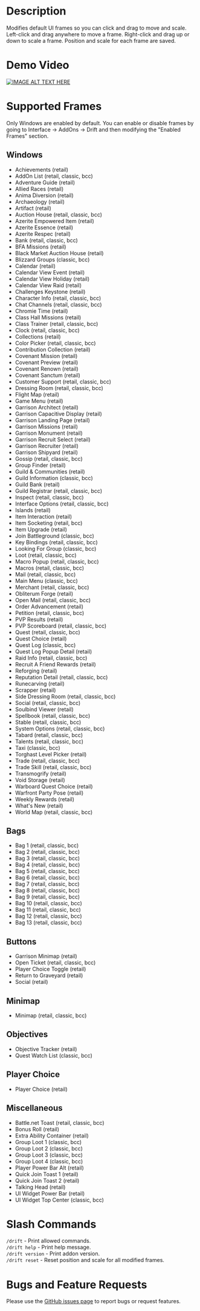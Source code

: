 # Description
Modifies default UI frames so you can click and drag to move and scale. Left-click and drag anywhere to move a frame. Right-click and drag up or down to scale a frame. Position and scale for each frame are saved.

# Demo Video
[![IMAGE ALT TEXT HERE](http://img.youtube.com/vi/R8d-QYxyN7Y/maxresdefault.jpg)](https://youtu.be/R8d-QYxyN7Y)

# Supported Frames
Only Windows are enabled by default. You can enable or disable frames by going to Interface -> AddOns -> Drift and then modifying the "Enabled Frames" section.

## Windows
- Achievements (retail)
- AddOn List (retail, classic, bcc)
- Adventure Guide (retail)
- Allied Races (retail)
- Anima Diversion (retail)
- Archaeology (retail)
- Artifact (retail)
- Auction House (retail, classic, bcc)
- Azerite Empowered Item (retail)
- Azerite Essence (retail)
- Azerite Respec (retail)
- Bank (retail, classic, bcc)
- BFA Missions (retail)
- Black Market Auction House (retail)
- Blizzard Groups (classic, bcc)
- Calendar (retail)
- Calendar View Event (retail)
- Calendar View Holiday (retail)
- Calendar View Raid (retail)
- Challenges Keystone (retail)
- Character Info (retail, classic, bcc)
- Chat Channels (retail, classic, bcc)
- Chromie Time (retail)
- Class Hall Missions (retail)
- Class Trainer (retail, classic, bcc)
- Clock (retail, classic, bcc)
- Collections (retail)
- Color Picker (retail, classic, bcc)
- Contribution Collection (retail)
- Covenant Mission (retail)
- Covenant Preview (retail)
- Covenant Renown (retail)
- Covenant Sanctum (retail)
- Customer Support (retail, classic, bcc)
- Dressing Room (retail, classic, bcc)
- Flight Map (retail)
- Game Menu (retail)
- Garrison Architect (retail)
- Garrison Capacitive Display (retail)
- Garrison Landing Page (retail)
- Garrison Missions (retail)
- Garrison Monument (retail)
- Garrison Recruit Select (retail)
- Garrison Recruiter (retail)
- Garrison Shipyard (retail)
- Gossip (retail, classic, bcc)
- Group Finder (retail)
- Guild & Communities (retail)
- Guild Information (classic, bcc)
- Guild Bank (retail)
- Guild Registrar (retail, classic, bcc)
- Inspect (retail, classic, bcc)
- Interface Options (retail, classic, bcc)
- Islands (retail)
- Item Interaction (retail)
- Item Socketing (retail, bcc)
- Item Upgrade (retail)
- Join Battleground (classic, bcc)
- Key Bindings (retail, classic, bcc)
- Looking For Group (classic, bcc)
- Loot (retail, classic, bcc)
- Macro Popup (retail, classic, bcc)
- Macros (retail, classic, bcc)
- Mail (retail, classic, bcc)
- Main Menu (classic, bcc)
- Merchant (retail, classic, bcc)
- Obliterum Forge (retail)
- Open Mail (retail, classic, bcc)
- Order Advancement (retail)
- Petition (retail, classic, bcc)
- PVP Results (retail)
- PVP Scoreboard (retail, classic, bcc)
- Quest (retail, classic, bcc)
- Quest Choice (retail)
- Quest Log (classic, bcc)
- Quest Log Popup Detail (retail)
- Raid Info (retail, classic, bcc)
- Recruit A Friend Rewards (retail)
- Reforging (retail)
- Reputation Detail (retail, classic, bcc)
- Runecarving (retail)
- Scrapper (retail)
- Side Dressing Room (retail, classic, bcc)
- Social (retail, classic, bcc)
- Soulbind Viewer (retail)
- Spellbook (retail, classic, bcc)
- Stable (retail, classic, bcc)
- System Options (retail, classic, bcc)
- Tabard (retail, classic, bcc)
- Talents (retail, classic, bcc)
- Taxi (classic, bcc)
- Torghast Level Picker (retail)
- Trade (retail, classic, bcc)
- Trade Skill (retail, classic, bcc)
- Transmogrify (retail)
- Void Storage (retail)
- Warboard Quest Choice (retail)
- Warfront Party Pose (retail)
- Weekly Rewards (retail)
- What's New (retail)
- World Map (retail, classic, bcc)

## Bags
- Bag 1 (retail, classic, bcc)
- Bag 2 (retail, classic, bcc)
- Bag 3 (retail, classic, bcc)
- Bag 4 (retail, classic, bcc)
- Bag 5 (retail, classic, bcc)
- Bag 6 (retail, classic, bcc)
- Bag 7 (retail, classic, bcc)
- Bag 8 (retail, classic, bcc)
- Bag 9 (retail, classic, bcc)
- Bag 10 (retail, classic, bcc)
- Bag 11 (retail, classic, bcc)
- Bag 12 (retail, classic, bcc)
- Bag 13 (retail, classic, bcc)

## Buttons
- Garrison Minimap (retail)
- Open Ticket (retail, classic, bcc)
- Player Choice Toggle (retail)
- Return to Graveyard (retail)
- Social (retail)

## Minimap
- Minimap (retail, classic, bcc)

## Objectives
- Objective Tracker (retail)
- Quest Watch List (classic, bcc)

## Player Choice
- Player Choice (retail)

## Miscellaneous
- Battle.net Toast (retail, classic, bcc)
- Bonus Roll (retail)
- Extra Ability Container (retail)
- Group Loot 1 (classic, bcc)
- Group Loot 2 (classic, bcc)
- Group Loot 3 (classic, bcc)
- Group Loot 4 (classic, bcc)
- Player Power Bar Alt (retail)
- Quick Join Toast 1 (retail)
- Quick Join Toast 2 (retail)
- Talking Head (retail)
- UI Widget Power Bar (retail)
- UI Widget Top Center (classic, bcc)

# Slash Commands
`/drift` - Print allowed commands.  
`/drift help` - Print help message.  
`/drift version` - Print addon version.  
`/drift reset` - Reset position and scale for all modified frames.

# Bugs and Feature Requests
Please use the [GitHub issues page](https://github.com/jaredbwasserman/drift/issues) to report bugs or request features.